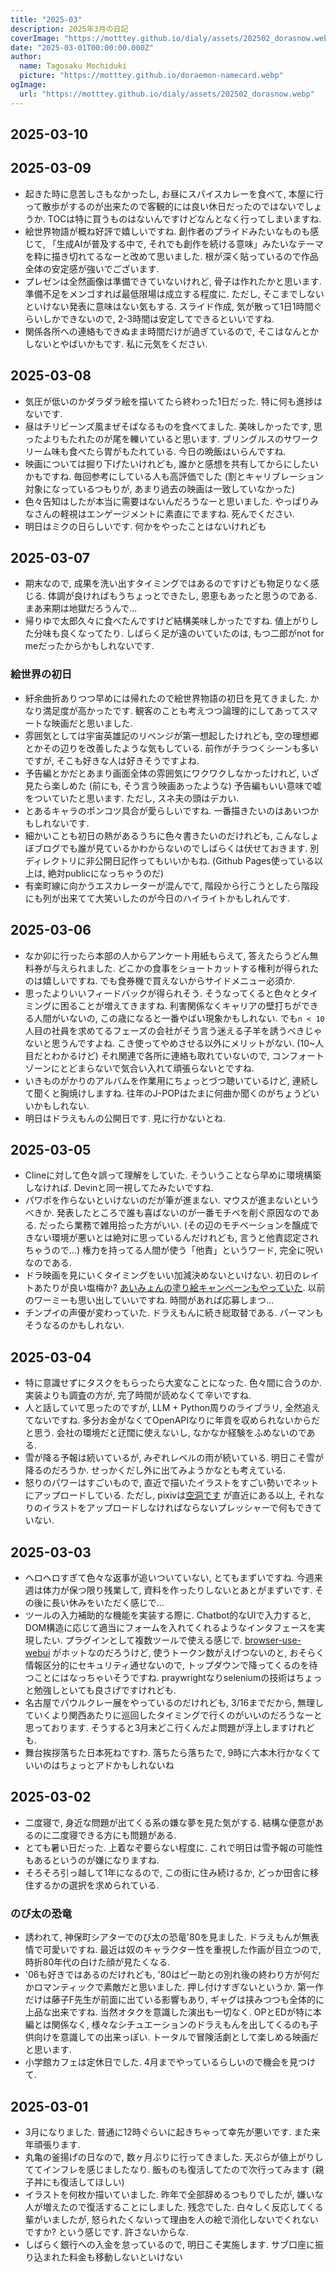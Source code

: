 ```yaml
---
title: "2025-03"
description: 2025年3月の日記
coverImage: "https://motttey.github.io/dialy/assets/202502_dorasnow.webp"
date: "2025-03-01T00:00:00.000Z"
author:
  name: Tagosaku Mochiduki
  picture: "https://motttey.github.io/doraemon-namecard.webp"
ogImage:
  url: "https://motttey.github.io/dialy/assets/202502_dorasnow.webp"
---
```


## 2025-03-10

## 2025-03-09
- 起きた時に息苦しさもなかったし, お昼にスパイスカレーを食べて, 本屋に行って散歩がするのが出来たので客観的には良い休日だったのではないでしょうか. TOCは特に買うものはないんですけどなんとなく行ってしまいますね. 
- 絵世界物語が概ね好評で嬉しいですね. 創作者のプライドみたいなものも感じて, 「生成AIが普及する中で, それでも創作を続ける意味」みたいなテーマを粋に描き切れてるなーと改めて思いました. 根が深く貼っているので作品全体の安定感が強いでございます. 
- プレゼンは全然画像は準備できていないけれど, 骨子は作れたかと思います. 準備不足をメンゴすれば最低限場は成立する程度に. ただし, そこまでしないといけない発表に意味はない気もする. スライド作成, 気が散って1日1時間ぐらいしかできないので, 2-3時間は安定してできるといいですね. 
- 関係各所への連絡もできぬまま時間だけが過ぎているので, そこはなんとかしないとやばいかもです. 私に元気をください. 

## 2025-03-08
- 気圧が低いのかダラダラ絵を描いてたら終わった1日だった. 特に何も進捗はないです. 
- 昼はチリビーンズ風まぜそばなるものを食べてました. 美味しかったです, 思ったよりもたれたのが尾を轢いていると思います. ブリングルスのサワークリーム味も食べたら胃がもたれている. 今日の晩飯はいらんですね. 
- 映画については掘り下げたいけれども, 誰かと感想を共有してからにしたいかもですね. 毎回参考にしている人も高評価でした (割とキャリブレーション対象になっているつもりが, あまり過去の映画は一致していなかった) 
- 色々告知はしたが本当に需要はないんだろうなーと思いました. やっぱりみなさんの軽視はエンゲージメントに素直にでますね. 死んでください. 
- 明日はミクの日らしいです. 何かをやったことはないけれども

## 2025-03-07
- 期末なので, 成果を洗い出すタイミングではあるのですけども物足りなく感じる. 体調が良ければもうちょっとできたし, 恩恵もあったと思うのである. まあ来期は地獄だろうんで...
- 帰りゆで太郎久々に食べたんですけど結構美味しかったですね. 値上がりした分味も良くなってたり. しばらく足が遠のいていたのは, もつ二郎がnot for meだったからかもしれないです.

### 絵世界の初日
- 紆余曲折ありつつ早めには帰れたので絵世界物語の初日を見てきました. かなり満足度が高かったです. 観客のことも考えつつ論理的にしてあってスマートな映画だと思いました. 
- 雰囲気としては宇宙英雄記のリベンジが第一想起したけれども, 空の理想郷とかその辺りを改善したような気もしている. 前作がチラつくシーンも多いですが, そこも好きな人は好きそうですよね. 
- 予告編とかだとあまり画面全体の雰囲気にワクワクしなかったけれど, いざ見たら楽しめた (前にも, そう言う映画あったような) 予告編もいい意味で嘘をついていたと思います. ただし, スネ夫の頭はデカい. 
- とあるキャラのポンコツ具合が愛らしいですね. 一番描きたいのはあいつかもしれないです. 
- 細かいことも初日の熱があるうちに色々書きたいのだけれども, こんなしょぼブログでも誰が見ているかわからないのでしばらくは伏せておきます. 別ディレクトリに非公開日記作ってもいいかもね. (Github Pages使っている以上は, 絶対publicになっちゃうのだ)
- 有楽町線に向かうエスカレーターが混んでて, 階段から行こうとしたら階段にも列が出来てて大笑いしたのが今日のハイライトかもしれんです. 

## 2025-03-06
- なか卯に行ったら本部の人からアンケート用紙もらえて, 答えたらうどん無料券が与えられました. どこかの食事をショートカットする権利が得られたのは嬉しいですね. でも食券機で買えないからサイドメニュー必須か. 
- 思ったよりいいフィードバックが得られそう. そうなってくると色々とタイミングに困ることが増えてきますね. 利害関係なくキャリアの壁打ちができる人間がいないの, この歳になると一番やばい現象かもしれない. でも`n < 10`人目の社員を求めてるフェーズの会社がそう言う迷える子羊を誘うべきじゃないと思うんですよね. こき使ってやめさせる以外にメリットがない. (10~人目だとわかるけど) それ関連で各所に連絡も取れていないので, コンフォートゾーンにとどまらないで気合い入れて頑張らないとですね. 
- いきものがかりのアルバムを作業用にちょっとづつ聴いているけど, 連続して聞くと胸焼けしますね. 往年のJ-POPはたまに何曲か聞くのがちょうどいいかもしれない. 
- 明日はドラえもんの公開日です. 見に行かないとね. 

## 2025-03-05
- Clineに対して色々誤って理解をしていた. そういうことなら早めに環境構築しなければ. Devinと同一視してたみたいですね. 
- パワポを作らないといけないのだが筆が進まない. マウスが進まないというべきか. 発表したところで誰も喜ばないのが一番モチベを削ぐ原因なのである. だったら業務で雑用拾った方がいい. (その辺のモチベーションを醸成できない環境が悪いとは絶対に思っているんだけれども, 言うと他責認定されちゃうので...) 権力を持ってる人間が使う「他責」というワード, 完全に呪いなのである. 
- ドラ映画を見にいくタイミングをいい加減決めないといけない. 初日のレイトあたりが良い塩梅か? [あいみょんの塗り絵キャンペーンもやっていた](https://www.aimyong.net/news/detail/2533). 以前のワーミーも思い出していいですね. 時間があれば応募しまつ...
- チンプイの声優が変わっていた. ドラえもんに続き総取替である. パーマンもそうなるのかもしれない. 

## 2025-03-04
- 特に意識せずにタスクをもらったら大変なことになった. 色々間に合うのか. 実装よりも調査の方が, 完了時間が読めなくて辛いですね. 
- 人と話していて思ったのですが, LLM + Python周りのライブラリ, 全然追えてないですね. 多分お金がなくてOpenAPIなりに年貢を収められないからだと思う. 会社の環境だと迂闊に使えないし, なかなか経験をふめないのである. 
- 雪が降る予報は続いているが, みぞれレベルの雨が続いている. 明日こそ雪が降るのだろうか. せっかくだし外に出てみようかなとも考えている. 
- 怒りのパワーはすごいもので, 直近で描いたイラストをすごい勢いでネットにアップロードしている. ただし, pixivは[空洞です](https://www.pixiv.net/artworks/124683935) が直近にある以上, それなりのイラストをアップロードしなければならないプレッシャーで何もできていない. 

## 2025-03-03
- ヘロヘロすぎて色々な返事が追いついていない, とてもまずいですね. 今週来週は体力が保つ限り残業して, 資料を作ったりしないとあとがまずいです. その後に長い休みをいただく感じで...
- ツールの入力補助的な機能を実装する際に. Chatbot的なUIで入力すると, DOM構造に応じて適当にフォームを入れてくれるようなインタフェースを実現したい. プラグインとして複数ツールで使える感じで. [browser-use-webui](https://github.com/browser-use/web-ui) がホットなのだろうけど, 使うトークン数がえげつないのと, おそらく情報区分的にセキュリティ通せないので, トップダウンで降ってくるのを待つことにはなっちゃいそうですね. praywrightなりseleniumの技術はちょっと勉強しといても良さげですけれども.  
- 名古屋でパウルクレー展をやっているのだけれども, 3/16までだから, 無理していくより関西あたりに巡回したタイミングで行くのがいいのだろうなーと思っております. そうすると3月末どこ行くんだよ問題が浮上しますけれども. 
- 舞台挨拶落ちた日本死ねですわ. 落ちたら落ちたで, 9時に六本木行かなくていいのはちょっとアドかもしれないね

## 2025-03-02
- 二度寝で, 身近な問題が出てくる系の嫌な夢を見た気がする. 結構な便意があるのに二度寝できる方にも問題がある.
- とても暑い日だった. 上着なぞ要らない程度に. これで明日は雪予報の可能性もあるというのが嫌になりますね. 
- そろそろ引っ越して1年になるので, この街に住み続けるか, どっか田舎に移住するかの選択を求められている. 

### のび太の恐竜
- 誘われて, 神保町シアターでのび太の恐竜'80を見ました. ドラえもんが無表情で可愛いですね. 最近は奴のキャラクター性を重視した作画が目立つので, 時折80年代の白けた顔が見たくなる.
- '06も好きではあるのだけれども, '80はピー助との別れ後の終わり方が何だかロマンティックで素敵だと思いました. 押し付けすぎないというか. 第一作だけは藤子F先生が前面に出ている影響もあり, ギャグは挟みつつも全体的に上品な出来ですね. 当然オタクを意識した演出も一切なく. OPとEDが特に本編とは関係なく, 様々なシチュエーションのドラえもんを出してくるのも子供向けを意識しての出来っぽい. トータルで冒険活劇として楽しめる映画だと思います. 
- 小学館カフェは定休日でした. 4月までやっているらしいので機会を見つけて. 

## 2025-03-01
- 3月になりました. 普通に12時ぐらいに起きちゃって幸先が悪いです. また来年頑張ります. 
- 丸亀の釜揚げの日なので, 数ヶ月ぶりに行ってきました. 天ぷらが値上がりしててインフレを感じましたなり. 飯ものも復活してたので次行ってみます (親子丼にも復活してほしい)
- イラストを何枚か描いていました. 昨年で全部辞めるつもりでしたが, 嫌いな人が増えたので復活することにしました. 残念でした. 白々しく反応してくる輩がいましたが, 怒られたくないって理由を人の絵で消化しないでくれないですか? という感じです. 許さないからな. 
- しばらく銀行への入金を怠っているので, 明日こそ実施します. サブ口座に振り込まれた料金も移動しないといけない
